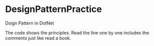 # DesignPatternPractice
Dsign Pattern in DotNet

The code shows the principles. Read the line one by one includes the comments just like read a book.